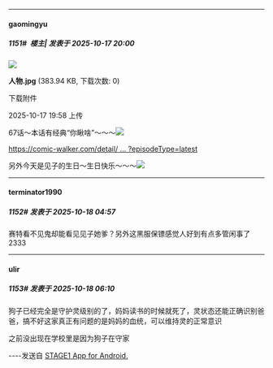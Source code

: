 ﻿
*****

####  gaomingyu  
##### 1151#         楼主| 发表于 2025-10-17 20:00

<img src="https://img.stage1st.com/forum/202510/17/195808yuuua0e88pp0z7h3.jpg" referrerpolicy="no-referrer">

<strong>人物.jpg</strong> (383.94 KB, 下载次数: 0)

下载附件

2025-10-17 19:58 上传

67话～本话有经典“你瞅啥”～～～<img src="https://static.stage1st.com/image/smiley/face2017/172.png" referrerpolicy="no-referrer">

[https://comic-walker.com/detail/ ... ?episodeType=latest](https://comic-walker.com/detail/KC_003960_S/episodes/KC_0039600009800011_E?episodeType=latest)

另外今天是见子的生日～生日快乐～～～<img src="https://static.stage1st.com/image/smiley/face2017/033.png" referrerpolicy="no-referrer">


*****

####  terminator1990  
##### 1152#       发表于 2025-10-18 04:57

赛特看不见鬼却能看见见子她爹？另外这黑服保镖感觉人好到有点多管闲事了2333


*****

####  ulir  
##### 1153#       发表于 2025-10-18 06:10

狗子已经完全是守护灵级别的了，妈妈读书的时候就死了，灵状态还能正确识别爸爸，搞不好这家真正有问题的是妈妈的血统，可以维持灵的正常意识

之前没出现在学校里是因为狗子在守家

----发送自 [STAGE1 App for Android.](http://stage1.5j4m.com/?1.47)

